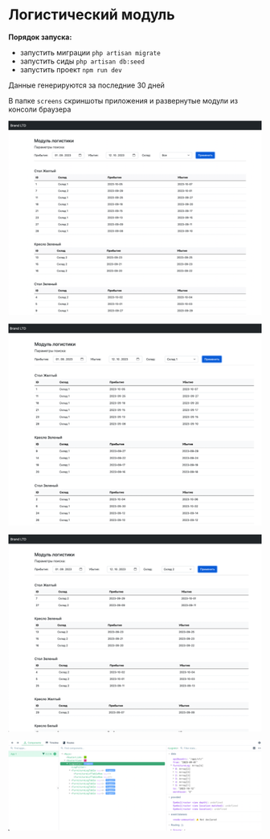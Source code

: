 # Логистический модуль

**Порядок запуска:**
- запустить миграции ```php artisan migrate```
- запустить сиды ```php artisan db:seed```
- запустить проект ```npm run dev```

Данные генерируются за последние 30 дней

В папке ```screens``` скриншоты приложения и развернутые модули из консоли браузера

![Фильтр по всем складам](screens/1.png)


![Фильтр по одному из складов](screens/2.png)


![Фильтр по одному из складов](screens/3.png)


![Vue-компоненты приложения](screens/4.png)
